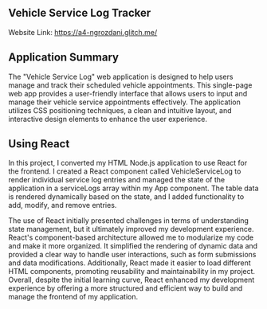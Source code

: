 ## Vehicle Service Log Tracker

Website Link: https://a4-ngrozdani.glitch.me/

## Application Summary

The "Vehicle Service Log" web application is designed to help users manage and track their scheduled vehicle appointments. This single-page web app provides a user-friendly interface that allows users to input and manage their vehicle service appointments effectively. The application utilizes CSS positioning techniques, a clean and intuitive layout, and interactive design elements to enhance the user experience.

## Using React

In this project, I converted my HTML Node.js application to use React for the frontend. I created a React component called VehicleServiceLog to render individual service log entries and managed the state of the application in a serviceLogs array within my App component. The table data is rendered dynamically based on the state, and I added functionality to add, modify, and remove entries.

The use of React initially presented challenges in terms of understanding state management, but it ultimately improved my development experience. React's component-based architecture allowed me to modularize my code and make it more organized. It simplified the rendering of dynamic data and provided a clear way to handle user interactions, such as form submissions and data modifications. Additionally, React made it easier to load different HTML components, promoting reusability and maintainability in my project. Overall, despite the initial learning curve, React enhanced my development experience by offering a more structured and efficient way to build and manage the frontend of my application.
